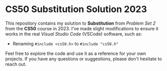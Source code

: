 # CS50 Substitution Solution 2023

This repository contains my solution to **Substitution** from _Problem Set 2_ from the **CS50** course in 2023. I've made slight modifications to ensure it works in the real _Visual Studio Code_ (VSCode) software, such as:

- Renaming `#include <cs50.h>` to `#include "cs50.h"`

Feel free to explore the code and use it as a reference for your own projects. If you have any questions or suggestions, please don't hesitate to reach out.
